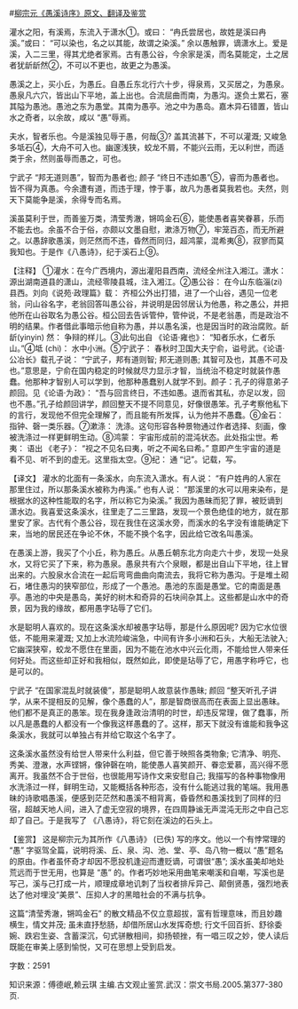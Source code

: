 #[柳宗元《愚溪诗序》原文、翻译及鉴赏](https://www.vrrw.net/wx/14124.html)

灌水之阳，有溪焉，东流入于潇水①。或曰： “冉氏尝居也，故姓是溪曰冉溪。”或曰： “可以染也，名之以其能，故谓之染溪。” 余以愚触罪，谪潇水上。爱是溪，入二三里，得其尤绝者家焉。古有愚公谷，今余家是溪，而名莫能定，土之居者犹龂龂然②，不可以不更也，故更之为愚溪。

愚溪之上，买小丘，为愚丘。自愚丘东北行六十步，得泉焉，又买居之，为愚泉。愚泉凡六穴，皆出山下平地，盖上出也。合流屈曲而南，为愚沟。遂负土累石，塞其隘为愚池。愚池之东为愚堂。其南为愚亭。池之中为愚岛。嘉木异石错置，皆山水之奇者，以余故，咸以 “愚”辱焉。

夫水，智者乐也。今是溪独见辱于愚，何哉③? 盖其流甚下，不可以灌溉; 又峻急多坻石④，大舟不可入也。幽邃浅狭，蛟龙不屑，不能兴云雨，无以利世，而适类于余，然则虽辱而愚之，可也。

宁武子 “邦无道则愚”，智而为愚者也; 颜子 “终日不违如愚”⑤，睿而为愚者也。皆不得为真愚。今余遭有道，而违于理，悖于事，故凡为愚者莫我若也。夫然，则天下莫能争是溪，余得专而名焉。

溪虽莫利于世，而善鉴万类，清莹秀澈，锵鸣金石⑥，能使愚者喜笑眷慕，乐而不能去也。余虽不合于俗，亦颇以文墨自慰，漱涤万物⑦，牢笼百态，而无所避之。以愚辞歌愚溪，则茫然而不违，昏然而同归，超鸿蒙，混希夷⑧，寂寥而莫我知也。于是作《八愚诗》，纪于溪石上⑨。



【注释】 ①灌水：在今广西境内，源出灌阳县西南，流经全州注入湘江。潇水： 源出湖南道县的潇山，流经零陵县城，注入湘江。②愚公谷： 在今山东临淄(zi) 县西。刘向《说苑·政理篇》载： 齐桓公外出打猎，进了一个山谷，遇见一位老翁，问山谷名字，老翁回答叫愚公谷，并说明是因邻居认为他愚，称之愚公，并把他所在山谷取名为愚公谷。桓公回去告诉管仲，管仲说，不是老翁愚，而是政治不明的结果。作者借此事暗示他自称为愚，并以愚名溪，也是因当时的政治腐败。龂龂(yinyin) 然： 争辩的样儿。③此句出自 《论语·雍也》： “知者乐水，仁者乐山。”④坻 (chi)： 水中小洲。⑤宁武子： 春秋时卫国大夫宁俞，谥号武。《论语·公冶长》载孔子说： “宁武子，邦有道则智; 邦无道则愚; 其智可及也，其愚不可及也。”意思是，宁俞在国内稳定的时候就尽力显示才智，当统治不稳定时就装作愚蠢。他那种才智别人可以学到，他那种愚蠢别人就学不到。颜子：孔子的得意弟子颜回。见《论语·为政》： “吾与回言终日，不违如愚。退而省其私，亦足以发，回也不愚。”孔子给颜回讲学，颜回整天不提不同意见，好像很愚笨。孔子考察他私下的言行，发现他不但完全理解了，而且能有所发挥，认为他并不愚蠢。⑥金石： 指钟、磬一类乐器。⑦漱涤： 洗涤。这句形容各种景物通过作者选择、刻画，像被洗涤过一样更鲜明生动。⑧鸿蒙： 宇宙形成前的混沌状态。此处指尘世。希夷： 语出 《老子》： “视之不见名曰夷，听之不闻名曰希。” 意即产生宇宙的道是看不见、听不到的虚无。这里指太空。⑨纪： 通 “记”。记载，写。

【译文】 灌水的北面有一条溪水，向东流入潇水。有人说： “有户姓冉的人家在那里住过，所以那条溪水被称为冉溪。” 也有人说： “那溪里的水可以用来染布，是根据水的这种性能取的名字，所以称它为染溪。” 我因为愚昧而犯了罪，被贬谪到潇水边。我喜爱这条溪水，往里走了二三里路，发现一个景色绝佳的地方，就在那里安了家。古代有个愚公谷，现在我住在这溪水旁，而溪水的名字没有谁能确定下来，当地的居民还在争论不休，不能不换个名字，因此给它改名叫愚溪。

在愚溪上游，我买了个小丘，称为愚丘。从愚丘朝东北方向走六十步，发现一处泉水，又将它买了下来，称为愚泉。愚泉共有六个泉眼，都是出自山下平地，往上冒出来的。六股泉水合流在一起后弯弯曲曲向南流去，我将它称为愚沟。于是堆土砌石，堵住愚沟的狭窄部位，形成了一个愚池。愚池的东面是愚堂。它的南面是愚亭。愚池的中央是愚岛，美好的树木和奇异的石块间杂其上。这些都是山水中的奇景，因为我的缘故，都用愚字玷辱了它们。

水是聪明人喜欢的。现在这条溪水却被愚字玷辱，那是什么原因呢? 因为它水位很低，不能用来灌溉; 又加上水流险峻湍急，中间有许多小洲和石头，大船无法驶入; 它幽深狭窄，蛟龙不愿住在里面，因为不能在池水中兴云化雨，不能给世人带来任何好处。而这些却正好和我相似，既然如此，即使是玷辱了它，用愚字称呼它，也是可以的。

宁武子 “在国家混乱时就装傻”，那是聪明人故意装作愚昧; 颜回 “整天听孔子讲学，从来不提相反的见解，像个愚蠢的人”，那是智商很高而在表面上显出愚昧。他们都不是真正的愚笨。现在我身逢政治清明的时世，却违反常理，做了蠢事，所以凡是愚蠢的人都没有一个像我这样愚蠢的了。这样，那天下就没有谁能和我争这条溪水，我就可以单独占有并给它取这个名字了。

这条溪水虽然没有给世人带来什么利益，但它善于映照各类物象; 它清净、明亮、秀美、澄澈，水声铿锵，像钟磬在响，能使愚人喜笑颜开、眷恋爱慕，高兴得不愿离开。我虽然不合于世俗，也很能用写诗作文来安慰自己; 我描写的各种事物像用水洗涤过一样，鲜明生动，又能概括各种形态，没有什么能逃过我的笔端。我用愚昧的诗歌唱愚溪，便感到茫茫然和愚溪不相背离，昏昏然和愚溪找到了同样的归宿，超越天地人间，进入了虚无空寂的境界，在四周静谧无声混沌无形之中自己忘却了自己。于是我写了 《八愚诗》，将它刻在溪边的石头上。

【鉴赏】 这是柳宗元为其所作《八愚诗》 (已佚) 写的序文。他以一个有悖常理的 “愚” 字驱驾全篇，说明将溪、丘、泉、沟、池、堂、亭、岛八物一概以 “愚”题名的原由。作者虽怀奇才却因不愿投机逢迎而遭贬谪，可谓很“愚”; 溪水虽美却地处荒远而于世无用，也算是 “愚” 的。作者巧妙地采用曲笔来嘲溪和自嘲，写溪也是写己，溪与己打成一片，顺理成章地讥刺了当权者排斥异己、颠倒贤愚，强烈地表达了他对埋没“美景”、压抑人才的黑暗社会的不满与抗争。

这篇“清莹秀澈，锵鸣金石” 的散文精品不仅立意超拔，富有哲理意味，而且妙趣横生，情文并茂; 虽未直抒愁肠，却借所居山水发挥奇想; 行文千回百折、舒徐委婉、跌宕生姿、含蓄深沉，句式骈散相间，抑扬顿挫，有一唱三叹之妙，使人读后既能在审美上感到愉悦，又可在思想上受到启发。

字数：2591

知识来源：傅德岷,赖云琪 主编.古文观止鉴赏.武汉：崇文书局.2005.第377-380页.

